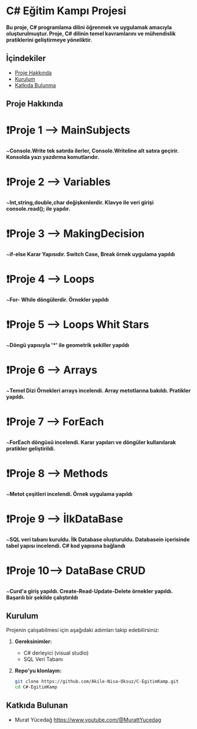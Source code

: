 # C# Eğitim Kampı Projesi  

**Bu proje, C# programlama dilini öğrenmek ve uygulamak amacıyla oluşturulmuştur. Proje, C# dilinin temel kavramlarını ve mühendislik pratiklerini geliştirmeye yöneliktir.**

## İçindekiler  

- [Proje Hakkında](#proje-hakkında)  
- [Kurulum](#kurulum) 
- [Katkıda Bulunma](#katkıda-bulunma)  

## Proje Hakkında  

# ❗Proje 1 --> MainSubjects
 ~**Console.Write tek satırda ilerler, Console.Writeline alt satıra geçirir. Konsolda yazı yazdırma komutlarıdır.**
 
# ❗Proje 2 --> Variables
~**Int,string,double,char değişkenlerdir. Klavye ile veri girişi console.read(); ile yapılır.**

# ❗Proje 3 --> MakingDecision
~**if-else Karar Yapısıdır. Switch Case, Break örnek uygulama yapıldı**

# ❗Proje 4 --> Loops
~**For- While döngülerdir. Örnekler yapıldı**

# ❗Proje 5 --> Loops Whit Stars
~**Döngü yapısıyla '*' ile geometrik şekiller yapıldı**

# ❗Proje 6 --> Arrays
~**Temel Dizi Örnekleri arrays incelendi. Array metotlarına bakıldı. Pratikler yapıldı.**

# ❗Proje 7 --> ForEach
~**ForEach döngüsü incelendi. Karar yapıları ve döngüler kullanılarak pratikler geliştirildi.**

# ❗Proje 8 --> Methods
~**Metot çeşitleri incelendi. Örnek uygulama yapıldı**

# ❗Proje 9 --> İlkDataBase
~**SQL veri tabanı kuruldu. İlk Database oluşturuldu. Databasein içerisinde  tabel yapısı incelendi. C# kod yapısına bağlandı**

# ❗Proje 10--> DataBase CRUD
~**Curd'a giriş yapıldı. Create-Read-Update-Delete örnekler yapıldı. Başarılı bir şekilde çalıştırıldı**

## Kurulum  

Projenin çalışabilmesi için aşağıdaki adımları takip edebilirsiniz:  

1. **Gereksinimler:**  
   - C# derleyici (visual studio)
   - SQL Veri Tabanı
  
2. **Repo'yu klonlayın:**  

   ```bash  
   git clone https://github.com/Akile-Nisa-Oksuz/C-EgitimKamp.git  
   cd C#-EgitimKamp

## Katkıda Bulunan
- Murat Yücedağ https://www.youtube.com/@MurattYucedag
